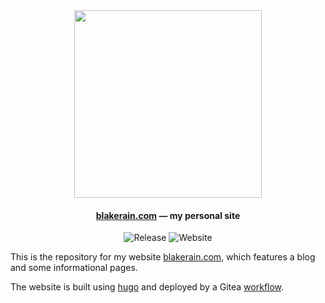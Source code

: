 <div align="center">

<a href="https://blakerain.com/">
  <img src="https://static.blakerain.com/shared/personal-site-screenshot.png" width="300">
</a>

<h4><a href="https://blakerain.com/">blakerain.com</a> — my personal site</h4>

![Release](https://img.shields.io/badge/dynamic/json?url=https%3A%2F%2Fgithub.com%2Fapi%2Fv1%2Frepos%2FBlakeRain%2Fblakerain.com%2Ftags%3Fpage%3D1%26limit%3D1&query=%24.0.name&logo=gitea&label=latest)
![Website](https://img.shields.io/website?url=https%3A%2F%2Fblakerain.com%2F&logo=amazonwebservices)

</div>

This is the repository for my website [blakerain.com](https://blakerain.com/), which features a blog and some informational pages.

The website is built using [hugo] and deployed by a Gitea [workflow].

[hugo]: https://gohugo.io/
[workflow]: https://github.com/BlakeRain/blakerain.com/src/commit/db43f1ef5388379ed408528966c87ff4096a7503/.github/workflows/deploy.yaml
